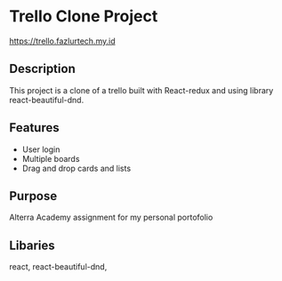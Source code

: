 # Trello Clone Project
https://trello.fazlurtech.my.id

## Description
This project is a clone of a trello built with React-redux and using library react-beautiful-dnd.

## Features
* User login
* Multiple boards
* Drag and drop cards and lists

## Purpose
Alterra Academy assignment for my personal portofolio

## Libaries
react, react-beautiful-dnd,
